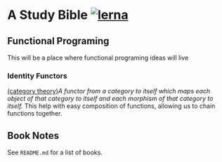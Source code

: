 # A Study Bible  [![lerna](https://img.shields.io/badge/maintained%20with-lerna-cc00ff.svg)](https://lernajs.io/)

## Functional Programing
This will be a place where functional programing ideas will live

### Identity Functors
[(category theory)](https://en.wikipedia.org/wiki/Category_theory)*A functor from a category to itself which maps each object of that category to itself and each morphism of that category to itself.*
This help with easy composition of functions, allowing us to chain functions together.

## Book Notes
See `README.md` for a list of books.